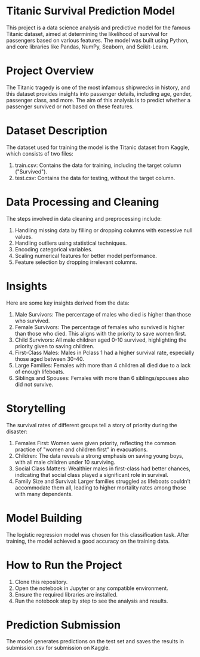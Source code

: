 # Titanic Survival Prediction Model
This project is a data science analysis and predictive model for the famous Titanic dataset, aimed at determining the likelihood of survival for passengers based on various features. The model was built using Python, and core libraries like Pandas, NumPy, Seaborn, and Scikit-Learn.

# Project Overview
The Titanic tragedy is one of the most infamous shipwrecks in history, and this dataset provides insights into passenger details, including age, gender, passenger class, and more. The aim of this analysis is to predict whether a passenger survived or not based on these features.

# Dataset Description
The dataset used for training the model is the Titanic dataset from Kaggle, which consists of two files:

1. train.csv: Contains the data for training, including the target column ("Survived").
2. test.csv: Contains the data for testing, without the target column.

# Data Processing and Cleaning
The steps involved in data cleaning and preprocessing include:

1. Handling missing data by filling or dropping columns with excessive null values.
2. Handling outliers using statistical techniques.
3. Encoding categorical variables.
4. Scaling numerical features for better model performance.
5. Feature selection by dropping irrelevant columns.

# Insights
Here are some key insights derived from the data:

1. Male Survivors: The percentage of males who died is higher than those who survived.
2. Female Survivors: The percentage of females who survived is higher than those who died. This aligns with the priority to save women first.
3. Child Survivors: All male children aged 0-10 survived, highlighting the priority given to saving children.
4. First-Class Males: Males in Pclass 1 had a higher survival rate, especially those aged between 30-40.
5. Large Families: Females with more than 4 children all died due to a lack of enough lifeboats.
6. Siblings and Spouses: Females with more than 6 siblings/spouses also did not survive.

# Storytelling
The survival rates of different groups tell a story of priority during the disaster:

1. Females First: Women were given priority, reflecting the common practice of "women and children first" in evacuations.
2. Children: The data reveals a strong emphasis on saving young boys, with all male children under 10 surviving.
3. Social Class Matters: Wealthier males in first-class had better chances, indicating that social class played a significant role in survival.
4. Family Size and Survival: Larger families struggled as lifeboats couldn’t accommodate them all, leading to higher mortality rates among those with many dependents.

# Model Building
The logistic regression model was chosen for this classification task. After training, the model achieved a good accuracy on the training data.

# How to Run the Project
1. Clone this repository.
2. Open the notebook in Jupyter or any compatible environment.
3. Ensure the required libraries are installed.
4. Run the notebook step by step to see the analysis and results.

# Prediction Submission
The model generates predictions on the test set and saves the results in submission.csv for submission on Kaggle.
